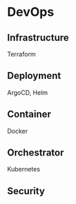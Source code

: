 # DevOps

## Infrastructure
Terraform

## Deployment
ArgoCD, Helm

## Container
Docker

## Orchestrator
Kubernetes

## Security
